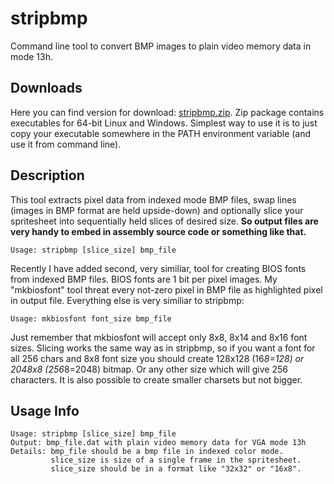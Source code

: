 # stripbmp
Command line tool to convert BMP images to plain video memory data in mode 13h.

## Downloads
Here you can find version for download: [stripbmp.zip](https://github.com/tstamborski/stripbmp/releases/download/v0.4/stripbmp.zip).
Zip package contains executables for 64-bit Linux and Windows. Simplest way to use it is to just copy your executable somewhere in the
PATH environment variable (and use it from command line).

## Description
This tool extracts pixel data from indexed mode BMP files, swap lines (images in BMP format are
held upside-down) and optionally slice your spritesheet into sequentially held slices of desired
size. **So output files are very handy to embed in assembly source code or something like that.**
```
Usage: stripbmp [slice_size] bmp_file
```

Recently I have added second, very similiar, tool for creating BIOS fonts from indexed BMP files.
BIOS fonts are 1 bit per pixel images. My "mkbiosfont" tool threat every not-zero pixel in BMP file
as highlighted pixel in output file. Everything else is very similiar to stripbmp:
```
Usage: mkbiosfont font_size bmp_file
```
Just remember that mkbiosfont will accept only 8x8, 8x14 and 8x16 font sizes. Slicing works the same
way as in stripbmp, so if you want a font for all 256 chars and 8x8 font size you should create 128x128
(16*8=128) or 2048x8 (256*8=2048) bitmap. Or any other size which will give 256 characters. It is also
possible to create smaller charsets but not bigger.

## Usage Info
```
Usage: stripbmp [slice_size] bmp_file
Output: bmp_file.dat with plain video memory data for VGA mode 13h
Details: bmp_file should be a bmp file in indexed color mode.
         slice_size is size of a single frame in the spritesheet.
         slice_size should be in a format like "32x32" or "16x8".
```
